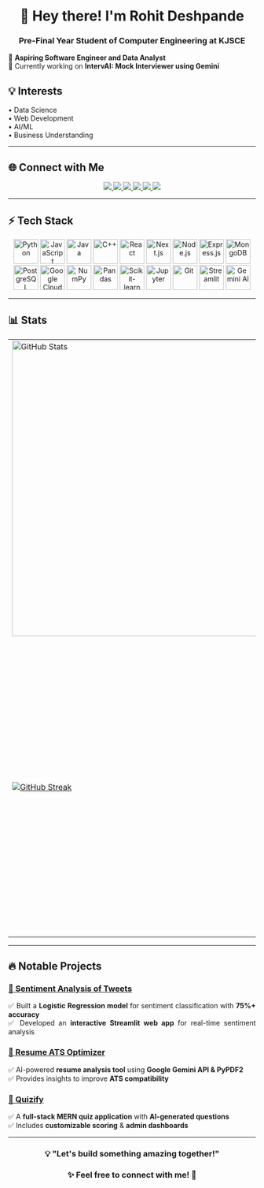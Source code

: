 <h1 align="center">👋 Hey there! I'm Rohit Deshpande</h1>
<h3 align="center">Pre-Final Year Student of Computer Engineering at KJSCE</h3>

<p align="justify">
🚀 <b>Aspiring Software Engineer and Data Analyst</b> <br>
🎯 Currently working on <b>IntervAI: Mock Interviewer using Gemini</b>  
</p>

## 💡 Interests
<p align="justify">
  • Data Science <br>
  • Web Development <br>
  • AI/ML <br>
  • Business Understanding
</p>

---

## 🌐 Connect with Me  
<div align="center">
  <a href="mailto:rohitsdeshpande4@gmail.com">
    <img src="https://img.shields.io/badge/Gmail-D14836?style=for-the-badge">
  </a>
  <a href="https://www.linkedin.com/in/irohitdeshpande">
    <img src="https://img.shields.io/badge/LinkedIn-0077B5?style=for-the-badge">
  </a>
  <a href="https://github.com/irohitdeshpande">
    <img src="https://img.shields.io/badge/GitHub-181717?style=for-the-badge">
  </a>
  <a href="https://leetcode.com/irohitdeshpande">
    <img src="https://img.shields.io/badge/LeetCode-FFA116?style=for-the-badge">
  </a>
  <a href="https://www.instagram.com/irohitdeshpande">
    <img src="https://img.shields.io/badge/Instagram-E4405F?style=for-the-badge">
  </a>
  <a href="https://www.kaggle.com/rohitdeshpande18">
    <img src="https://img.shields.io/badge/Kaggle-20BEFF?style=for-the-badge">
  </a>
</div>

---

## ⚡ Tech Stack  
<p align="center">
  <img src="https://cdn.jsdelivr.net/gh/devicons/devicon/icons/python/python-original.svg" title="Python" width="50" height="50"/>
  <img src="https://cdn.jsdelivr.net/gh/devicons/devicon/icons/javascript/javascript-original.svg" title="JavaScript" width="50" height="50"/>
  <img src="https://cdn.jsdelivr.net/gh/devicons/devicon/icons/java/java-original.svg" title="Java" width="50" height="50"/>
  <img src="https://cdn.jsdelivr.net/gh/devicons/devicon/icons/cplusplus/cplusplus-original.svg" title="C++" width="50" height="50"/>
  <img src="https://cdn.jsdelivr.net/gh/devicons/devicon/icons/react/react-original.svg" title="React" width="50" height="50"/>
  <img src="https://cdn.jsdelivr.net/gh/devicons/devicon/icons/nextjs/nextjs-original.svg" title="Next.js" width="50" height="50"/>
  <img src="https://cdn.jsdelivr.net/gh/devicons/devicon/icons/nodejs/nodejs-original.svg" title="Node.js" width="50" height="50"/>
  <img src="https://cdn.jsdelivr.net/gh/devicons/devicon/icons/express/express-original.svg" title="Express.js" width="50" height="50"/>
  <img src="https://cdn.jsdelivr.net/gh/devicons/devicon/icons/mongodb/mongodb-original.svg" title="MongoDB" width="50" height="50"/>
  <img src="https://cdn.jsdelivr.net/gh/devicons/devicon/icons/postgresql/postgresql-original.svg" title="PostgreSQL" width="50" height="50"/>
  <img src="https://cdn.jsdelivr.net/gh/devicons/devicon/icons/googlecloud/googlecloud-original.svg" title="Google Cloud" width="50" height="50"/>
  <img src="https://cdn.jsdelivr.net/gh/devicons/devicon/icons/numpy/numpy-original.svg" title="NumPy" width="50" height="50"/>
  <img src="https://cdn.jsdelivr.net/gh/devicons/devicon/icons/pandas/pandas-original.svg" title="Pandas" width="50" height="50"/>
  <img src="https://cdn.jsdelivr.net/gh/devicons/devicon/icons/scikitlearn/scikitlearn-original.svg" title="Scikit-learn" width="50" height="50"/>
  <img src="https://cdn.jsdelivr.net/gh/devicons/devicon/icons/jupyter/jupyter-original.svg" title="Jupyter" width="50" height="50"/>
  <img src="https://cdn.jsdelivr.net/gh/devicons/devicon/icons/git/git-original.svg" title="Git" width="50" height="50"/>
  <img src="https://streamlit.io/images/brand/streamlit-mark-color.svg" title="Streamlit" width="50" height="50"/>
  <img src="https://www.gstatic.com/lamda/images/favicon_v1_150160cddff7f294ce30.svg" title="Gemini AI" width="50" height="50"/>
</p>

---

## 📊 Stats   
<div align="center">   
  <table width="1200">     
    <tr>       
      <td>         
        <img width="600" src="https://github-readme-stats.vercel.app/api?username=irohitdeshpande&hide_border=true&show_icons=true&theme=dark" alt="GitHub Stats">       
      </td>       
      <td>         
        <img width="600" src="https://github-profile-summary-cards.vercel.app/api/cards/profile-details?username=irohitdeshpande&hide_border=true&theme=dark" alt="GitHub Profile Summary">       
      </td>     
    </tr>     
    <tr>       
      <td>         
        <a href="https://git.io/streak-stats">
          <img src="https://streak-stats.demolab.com?user=irohitdeshpande&theme=dark&hide_border=true&card_width=600&card_height=200" alt="GitHub Streak" />
        </a>       
      </td>       
      <td>         
        <a href="https://leetcode.com/u/irohitdeshpande/" target="_blank">
          <img width="600" src="https://leetcard.jacoblin.cool/irohitdeshpande?theme=dark&font=Cousine" alt="LeetCode Stats">
        </a>       
      </td>     
    </tr>   
  </table> 
</div>


---

## 🔥 Notable Projects  

### [📝 Sentiment Analysis of Tweets](https://github.com/irohitdeshpande/sentiment-analysis-text)  
<p align="justify">
✅ Built a <b>Logistic Regression model</b> for sentiment classification with <b>75%+ accuracy</b><br>
✅ Developed an <b>interactive Streamlit web app</b> for real-time sentiment analysis
</p>

### [📄 Resume ATS Optimizer](https://github.com/irohitdeshpande/Resume-ATS-Optimizer)  
<p align="justify">
✅ AI-powered <b>resume analysis tool</b> using <b>Google Gemini API & PyPDF2</b><br>
✅ Provides insights to improve <b>ATS compatibility</b>
</p>

### [🧠 Quizify](https://github.com/irohitdeshpande/quizappproject)  
<p align="justify">
✅ A <b>full-stack MERN quiz application</b> with <b>AI-generated questions</b><br>
✅ Includes <b>customizable scoring</b> & <b>admin dashboards</b>
</p>

---

<h3 align="center">💡 "Let's build something amazing together!"</h3>  
<h3 align="center">✨ Feel free to connect with me! 🚀</h3>
